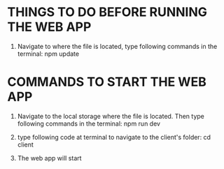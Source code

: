 # THINGS TO DO BEFORE RUNNING THE WEB APP

1. Navigate to where the file is located, type following commands in the terminal:
   npm update

# COMMANDS TO START THE WEB APP

1. Navigate to the local storage where the file is located. Then type following commands in the terminal:
   npm run dev

2. type following code at terminal to navigate to the client's folder:
   cd client

3. The web app will start
